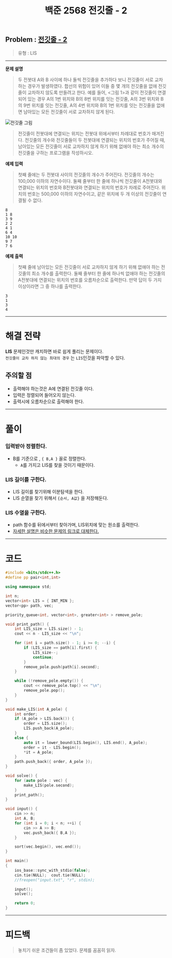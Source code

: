 ﻿---
title: 백준 2568 전깃줄 - 2 
#date: 2020-01-01-00:00
categories:
- PS

tags:
- baekjoon
- PS
- Problem Solve
- LIS
- KOI
---

## Problem : [전깃줄 - 2](https://www.acmicpc.net/problem/2568)
> 유형 : LIS

---


**문제 설명**

> 두 전봇대 A와 B 사이에 하나 둘씩 전깃줄을 추가하다 보니 전깃줄이 서로 교차하는 경우가 발생하였다. 합선의 위험이 있어 이들 중 몇 개의 전깃줄을 없애 전깃줄이 교차하지 않도록 만들려고 한다. 
예를 들어, <그림 1>과 같이 전깃줄이 연결되어 있는 경우 A의 1번 위치와 B의 8번 위치를 잇는 전깃줄, A의 3번 위치와 B의 9번 위치를 잇는 전깃줄, A의 4번 위치와 B의 1번 위치를 잇는 전깃줄을 없애면 남아있는 모든 전깃줄이 서로 교차하지 않게 된다. 

![전깃줄 그림](https://www.acmicpc.net/upload/images/YlLryPscNLernYGzrT6.jpg)

> 전깃줄이 전봇대에 연결되는 위치는 전봇대 위에서부터 차례대로 번호가 매겨진다. 전깃줄의 개수와 전깃줄들이 두 전봇대에 연결되는 위치의 번호가 주어질 때, 남아있는 모든 전깃줄이 서로 교차하지 않게 하기 위해 없애야 하는 최소 개수의 전깃줄을 구하는 프로그램을 작성하시오.

**예제 입력**

> 첫째 줄에는 두 전봇대 사이의 전깃줄의 개수가 주어진다. 전깃줄의 개수는 100,000 이하의 자연수이다. 둘째 줄부터 한 줄에 하나씩 전깃줄이 A전봇대와 연결되는 위치의 번호와 B전봇대와 연결되는 위치의 번호가 차례로 주어진다. 위치의 번호는 500,000 이하의 자연수이고, 같은 위치에 두 개 이상의 전깃줄이 연결될 수 없다. 

```
8
1 8
3 9
2 2
4 1
6 4
10 10
9 7
7 6
```

**예제 출력**

> 첫째 줄에 남아있는 모든 전깃줄이 서로 교차하지 않게 하기 위해 없애야 하는 전깃줄의 최소 개수를 출력한다. 둘째 줄부터 한 줄에 하나씩 없애야 하는 전깃줄의 A전봇대에 연결되는 위치의 번호를 오름차순으로 출력한다. 만약 답이 두 가지 이상이라면 그 중 하나를 출력한다.

```
3
1
3
4
```

---


# 해결 전략

> 
**LIS** 문제인것만 캐치하면 바로 쉽게 풀리는 문제이다.  
`전깃줄이 교차 하지 않는 최대의 경우` 는 `LIS`인것을 파악할 수 있다.   




## 주의할 점

* 출력해야 하는것은 A에 연결된 전깃줄 이다.
* 입력은 정렬되어 들어오지 않는다.
* 출력시에 오름차순으로 출력해야 한다.


---



# 풀이

### 입력받아 정렬한다.
* B를 기준으로 , `{ B,A }` 꼴로 정렬한다.
	* `A`를 가지고 LIS를 찾을 것이기 때문이다.


### LIS 길이를 구한다.
* LIS 길이를 찾기위해 이분탐색을 한다.
* LIS 순열을 찾기 위해서 `{순서, A값}` 을 저장해둔다. 



### LIS 수열을 구한다.
* path 함수를 뒤에서부터 찾아가며, LIS위치에 맞는 원소를 출력한다.
* [자세한 설명은 비슷한 문제의 링크로 대체한다.](https://unluckyjung.github.io/ps/2020/03/01/BOJ14003/)

---

# 코드

```c++
#include <bits/stdc++.h>
#define pp pair<int,int>

using namespace std;

int n;
vector<int> LIS = { INT_MIN };
vector<pp> path, vec;

priority_queue<int, vector<int>, greater<int> > remove_pole;

void print_path() {
    int LIS_size = LIS.size() - 1;
    cout << n - LIS_size << "\n";

    for (int i = path.size() - 1; i >= 0; --i) {
        if (LIS_size == path[i].first) {
            LIS_size--;
            continue;
        }
        remove_pole.push(path[i].second);
    }

    while (!remove_pole.empty()) {
        cout << remove_pole.top() << "\n";
        remove_pole.pop();
    }
}

void make_LIS(int A_pole) {
    int order;
    if (A_pole > LIS.back()) {
        order = LIS.size();
        LIS.push_back(A_pole);
    }
    else {
        auto it = lower_bound(LIS.begin(), LIS.end(), A_pole);
        order = it - LIS.begin();
        *it = A_pole;
    }
    path.push_back({ order, A_pole });
}

void solve() {
    for (auto pole : vec) {
        make_LIS(pole.second);
    }
    print_path();
}

void input() {
    cin >> n;
    int A, B;
    for (int i = 0; i < n; ++i) {
        cin >> A >> B;
        vec.push_back({ B,A });
    }

    sort(vec.begin(), vec.end());
}

int main()
{
    ios_base::sync_with_stdio(false);
    cin.tie(NULL);  cout.tie(NULL);
    //freopen("input.txt", "r", stdin);

    input();
    solve();

    return 0;
}
```


---


# 피드백


> 놓치기 쉬운 조건들이 좀 있었다. 문제를 꼼꼼히 읽자.
